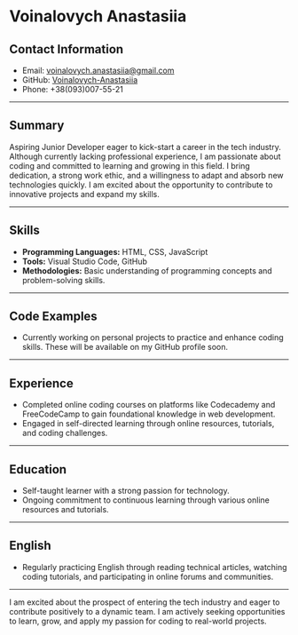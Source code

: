 # Voinalovych Anastasiia

## Contact Information

- Email: voinalovych.anastasiia@gmail.com
- GitHub: [Voinalovych-Anastasiia](https://github.com/Voinalovych-Anastasiia)
- Phone: +38(093)007-55-21

---

## Summary

Aspiring Junior Developer eager to kick-start a career in the tech industry. Although currently lacking professional experience, I am passionate about coding and committed to learning and growing in this field. I bring dedication, a strong work ethic, and a willingness to adapt and absorb new technologies quickly. I am excited about the opportunity to contribute to innovative projects and expand my skills.

---

## Skills

- **Programming Languages:** HTML, CSS, JavaScript
- **Tools:** Visual Studio Code, GitHub
- **Methodologies:** Basic understanding of programming concepts and problem-solving skills.

---

## Code Examples

- Currently working on personal projects to practice and enhance coding skills. These will be available on my GitHub profile soon.

---

## Experience

- Completed online coding courses on platforms like Codecademy and FreeCodeCamp to gain foundational knowledge in web development.
- Engaged in self-directed learning through online resources, tutorials, and coding challenges.

---

## Education

- Self-taught learner with a strong passion for technology.
- Ongoing commitment to continuous learning through various online resources and tutorials.

---

## English

- Regularly practicing English through reading technical articles, watching coding tutorials, and participating in online forums and communities.

---

I am excited about the prospect of entering the tech industry and eager to contribute positively to a dynamic team. I am actively seeking opportunities to learn, grow, and apply my passion for coding to real-world projects.
